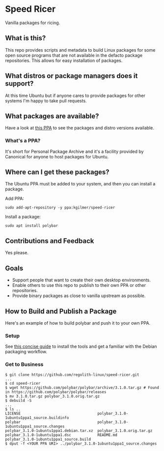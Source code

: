 # Speed Ricer

Vanilla packages for ricing.

## What is this?

This repo provides scripts and metadata to build Linux packages for some open source programs that are not available in the defacto package repositories.  This allows for easy installation of packages. 

## What distros or package managers does it support?

At this time Ubuntu but if anyone cares to provide packages for other systems I'm happy to take pull requests.

## What packages are available?

Have a look at [this PPA](https://launchpad.net/~kgilmer/+archive/ubuntu/speed-ricer) to see the packages and distro versions available.

### What's a PPA?

It's short for Personal Package Archive and it's a facility provided by Canonical for anyone to host packages for Ubuntu.

## Where can I get these packages?

The Ubuntu PPA must be added to your system, and then you can install a package.

Add PPA:
```
sudo add-apt-repository -y ppa:kgilmer/speed-ricer
```

Install a package:
```
sudo apt install polybar
```

## Contributions and Feedback

Yes please.

## Goals

* Support people that want to create their own desktop environments.
* Enable others to use this repo to publish to their own PPA or other repositories.
* Provide binary packages as close to vanilla upstream as possible. 

## How to Build and Publish a Package

Here's an example of how to build polybar and push it to your own PPA.

### Setup

See [this concise guide](https://wiki.debian.org/BuildingTutorial) to install the tools and get a familiar with the Debian packaging workflow.

### Get to Business

```
$ git clone https://github.com/regolith-linux/speed-ricer.git
...
$ cd speed-ricer
$ wget https://github.com/polybar/polybar/archive/3.1.0.tar.gz # Found in https://github.com/polybar/polybar/releases
$ mv 3.1.0.tar.gz polybar_3.1.0.orig.tar.gz
$ debuild -S
...
$ ls ..
LICENSE                                   polybar_3.1.0-1ubuntu1ppa1_source.buildinfo
polybar                                   polybar_3.1.0-1ubuntu1ppa1_source.changes
polybar_3.1.0-1ubuntu1ppa1.debian.tar.xz  polybar_3.1.0.orig.tar.gz
polybar_3.1.0-1ubuntu1ppa1.dsc            README.md
polybar_3.1.0-1ubuntu1ppa1_source.build
$ dput -f <YOUR PPA URI> ../polybar_3.1.0-1ubuntu1ppa1_source.changes
```